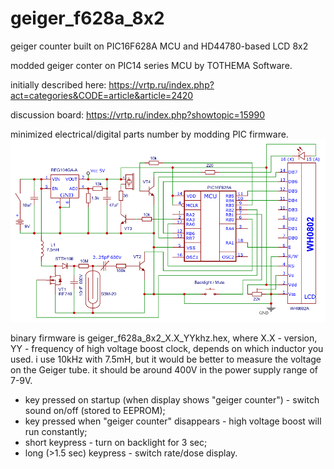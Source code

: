 # geiger_f628a_8x2
geiger counter built on PIC16F628A MCU and HD44780-based LCD 8x2

modded geiger conter on PIC14 series MCU by TOTHEMA Software.

initially described here:
https://vrtp.ru/index.php?act=categories&CODE=article&article=2420

discussion board:
https://vrtp.ru/index.php?showtopic=15990

minimized electrical/digital parts number by modding PIC firmware.
![Screenshot](geiger_new_20200428_1.3.png)

binary firmware is geiger_f628a_8x2_X.X_YYkhz.hex, where X.X - version, YY - frequency of high voltage boost clock, depends on which inductor you used. i use 10kHz with 7.5mH, but it would be better to measure the voltage on the Geiger tube. it should be around 400V in the power supply range of 7-9V.

- key pressed on startup (when display shows "geiger counter") - switch sound on/off (stored to EEPROM);
- key pressed when "geiger counter" disappears - high voltage boost will run constantly;
- short keypress - turn on backlight for 3 sec;
- long (>1.5 sec) keypress - switch rate/dose display.
